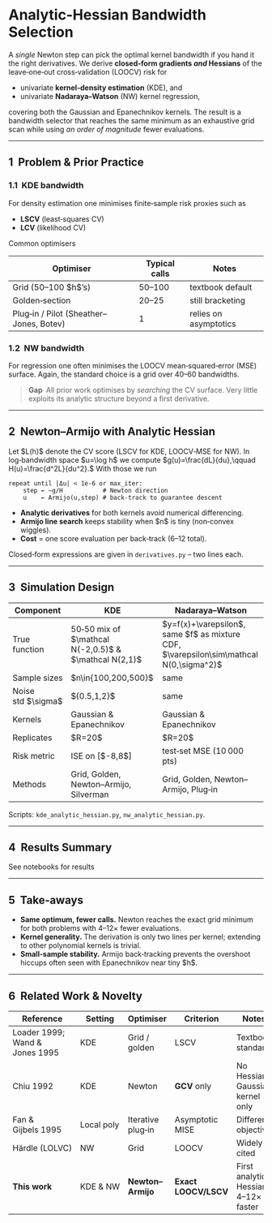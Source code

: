 # Analytic‑Hessian Bandwidth Selection

A *single* Newton step can pick the optimal kernel bandwidth if you hand it the right derivatives.  We derive **closed‑form gradients *and* Hessians** of the leave‑one‑out cross‑validation (LOOCV) risk for

* univariate **kernel‑density estimation** (KDE), and
* univariate **Nadaraya–Watson** (NW) kernel regression,

covering both the Gaussian and Epanechnikov kernels.  The result is a bandwidth selector that reaches the same minimum as an exhaustive grid scan while using *an order of magnitude* fewer evaluations.

---

## 1  Problem & Prior Practice

### 1.1  KDE bandwidth

For density estimation one minimises finite‑sample risk proxies such as

* **LSCV** (least‑squares CV)
* **LCV** (likelihood CV)

Common optimisers

| Optimiser                               | Typical calls | Notes                 |
| --------------------------------------- | ------------- | --------------------- |
| Grid (50–100 \$h\$’s)                   | 50–100        | textbook default      |
| Golden‑section                          | 20–25         | still bracketing      |
| Plug‑in / Pilot (Sheather–Jones, Botev) | 1             | relies on asymptotics |

### 1.2  NW bandwidth

For regression one often minimises the LOOCV mean‑squared‑error (MSE) surface.  Again, the standard choice is a grid over 40–60 bandwidths.

> **Gap** All prior work optimises by *searching* the CV surface.  Very little exploits its analytic structure beyond a first derivative.

---

## 2  Newton–Armijo with Analytic Hessian

Let \$L(h)\$ denote the CV score (LSCV for KDE, LOOCV‑MSE for NW).  In log‑bandwidth space \$u=\log h\$ we compute
$g(u)=\frac{dL}{du},\qquad H(u)=\frac{d^2L}{du^2}.$
With those we run

```pseudo
repeat until |Δu| < 1e‑6 or max_iter:
    step ← −g/H           # Newton direction
    u    ← Armijo(u,step) # back‑track to guarantee descent
```

* **Analytic derivatives** for both kernels avoid numerical differencing.
* **Armijo line search** keeps stability when \$n\$ is tiny (non‑convex wiggles).
* **Cost** = one score evaluation per back‑track (6–12 total).

Closed‑form expressions are given in `derivatives.py` – two lines each.

---

## 3  Simulation Design

| Component            | KDE                                                       | Nadaraya–Watson                                                                              |
| -------------------- | --------------------------------------------------------- | -------------------------------------------------------------------------------------------- |
| True function        | 50‑50 mix of \$\mathcal N(-2,0.5)\$ & \$\mathcal N(2,1)\$ | \$y=f(x)+\varepsilon\$, same \$f\$ as mixture CDF, \$\varepsilon\sim\mathcal N(0,\sigma^2)\$ |
| Sample sizes         | \$n\in{100,200,500}\$                                     | same                                                                                         |
| Noise std \$\sigma\$ | \${0.5,1,2}\$                                             | same                                                                                         |
| Kernels              | Gaussian & Epanechnikov                                   | Gaussian & Epanechnikov                                                                      |
| Replicates           | \$R=20\$                                                  | \$R=20\$                                                                                     |
| Risk metric          | ISE on \[\$-8,8\$]                                        | test‑set MSE (10 000 pts)                                                                    |
| Methods              | Grid, Golden, Newton–Armijo, Silverman                    | Grid, Golden, Newton–Armijo, Plug‑in                                                         |

Scripts: `kde_analytic_hessian.py`, `nw_analytic_hessian.py`.

---

## 4  Results Summary

See notebooks for results

---

## 5  Take‑aways

* **Same optimum, fewer calls.** Newton reaches the exact grid minimum for both problems with 4–12× fewer evaluations.
* **Kernel generality.** The derivation is only two lines per kernel; extending to other polynomial kernels is trivial.
* **Small‑sample stability.** Armijo back‑tracking prevents the overshoot hiccups often seen with Epanechnikov near tiny \$h\$.

---

## 6  Related Work & Novelty

| Reference                      | Setting    | Optimiser         | Criterion            | Notes                                |
| ------------------------------ | ---------- | ----------------- | -------------------- | ------------------------------------ |
| Loader 1999; Wand & Jones 1995 | KDE        | Grid / golden     | LSCV                 | Textbook standard                    |
| Chiu 1992                      | KDE        | Newton            | **GCV** only         | No Hessian; Gaussian kernel only     |
| Fan & Gijbels 1995             | Local poly | Iterative plug‑in | Asymptotic MISE      | Different objective                  |
| Härdle (LOLVC)                 | NW         | Grid              | LOOCV                | Widely cited                         |
| **This work**                  | KDE & NW   | **Newton–Armijo** | **Exact LOOCV/LSCV** | First analytic Hessian; 4–12× faster |

